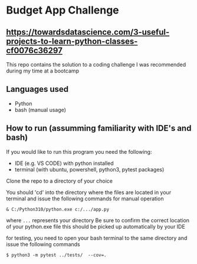 # Budget App Challenge 
## https://towardsdatascience.com/3-useful-projects-to-learn-python-classes-cf0076c36297

This repo contains the solution to a coding challenge I was recommended during my time at a bootcamp

## Languages used
- Python
- bash (manual usage)

## How to run (assumming familiarity with IDE's and bash)
If you would like to run this program you need the following:
* IDE (e.g. VS CODE) with python installed
* terminal (with ubuntu, powershell, python3, pytest packages)

Clone the repo to a directory of your choice 

You should 'cd' into the directory where the files are located in your terminal
and issue the following commands for manual operation 

` & C:/Python310/python.exe c:/.../app.py `

where `...` represents your directory
Be sure to confirm the correct location of your python.exe file
this should be picked up automatically by your IDE

for testing, you need to open your bash terminal to the same directory and
issue the following commands

`$ python3 -m pytest ../tests/  --cov=.`


